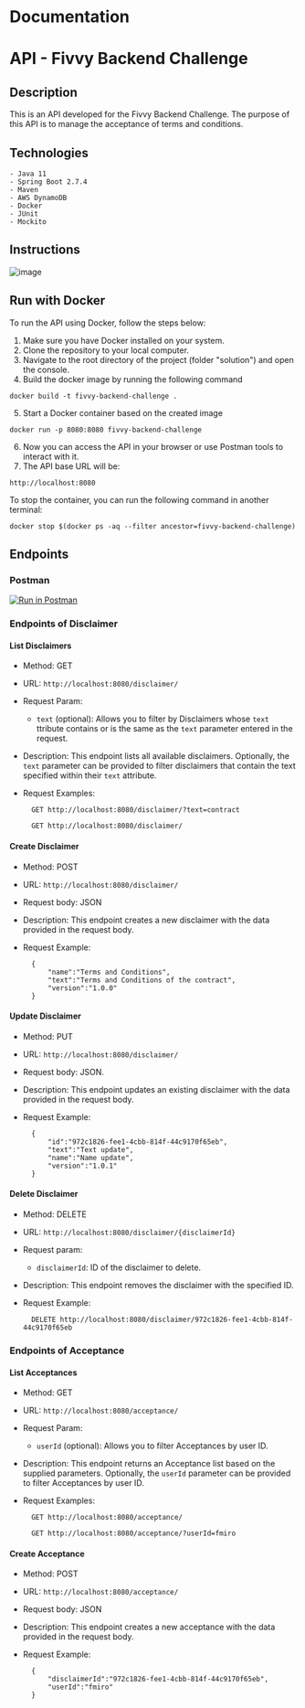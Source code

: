# Documentation 
# API - Fivvy Backend Challenge

## Description
This is an API developed for the Fivvy Backend Challenge. The purpose of this API is to manage the acceptance of terms and conditions.

## Technologies
    - Java 11
    - Spring Boot 2.7.4
    - Maven
    - AWS DynamoDB
    - Docker
    - JUnit
    - Mockito

## Instructions
![image](https://github.com/francomiro/Fivvy-Backend-Challenge/assets/38414853/1b03bba0-084c-4fd0-b744-00ceedab611b)

## Run with Docker
To run the API using Docker, follow the steps below:

   1. Make sure you have Docker installed on your system.
   2. Clone the repository to your local computer.
   3. Navigate to the root directory of the project (folder "solution") and open the console.
   4. Build the docker image by running the following command
    
    docker build -t fivvy-backend-challenge .
    
   5. Start a Docker container based on the created image
   
    docker run -p 8080:8080 fivvy-backend-challenge
   
   6. Now you can access the API in your browser or use Postman tools to interact with it.
   7. The API base URL will be:
        
    http://localhost:8080
    
    
   To stop the container, you can run the following command in another terminal:
    
    docker stop $(docker ps -aq --filter ancestor=fivvy-backend-challenge)

## Endpoints
### Postman
[![Run in Postman](https://run.pstmn.io/button.svg)](https://app.getpostman.com/run-collection/21855960-3ffda50c-a170-4229-8e3e-dd26deb82d34?action=collection%2Ffork&collection-url=entityId%3D21855960-3ffda50c-a170-4229-8e3e-dd26deb82d34%26entityType%3Dcollection%26workspaceId%3D0614edc3-8799-45d9-8005-77b2f32c3f7b)

### Endpoints of Disclaimer
#### List Disclaimers

- Method: GET
- URL: `http://localhost:8080/disclaimer/`
- Request Param:
  - `text` (optional): Allows you to filter by Disclaimers whose `text` ttribute contains or is the same as the `text` parameter entered in the request.
- Description: This endpoint lists all available disclaimers. Optionally, the `text` parameter can be provided to filter disclaimers that contain the text specified within their `text` attribute.
- Request Examples:
        
        GET http://localhost:8080/disclaimer/?text=contract
        
        GET http://localhost:8080/disclaimer/
 
 #### Create Disclaimer

- Method: POST
- URL: `http://localhost:8080/disclaimer/`
- Request body: JSON
- Description: This endpoint creates a new disclaimer with the data provided in the request body.
- Request Example:

        {
            "name":"Terms and Conditions",
            "text":"Terms and Conditions of the contract",
            "version":"1.0.0"
        }

#### Update Disclaimer

- Method: PUT
- URL: `http://localhost:8080/disclaimer/`
- Request body: JSON.
- Description: This endpoint updates an existing disclaimer with the data provided in the request body.
- Request Example:

        {
            "id":"972c1826-fee1-4cbb-814f-44c9170f65eb",
            "text":"Text update",
            "name":"Name update",
            "version":"1.0.1"
        }

#### Delete Disclaimer

- Method: DELETE
- URL: `http://localhost:8080/disclaimer/{disclaimerId}`
- Request param:
    - `disclaimerId`: ID of the disclaimer to delete.
- Description: This endpoint removes the disclaimer with the specified ID.
- Request Example:

        DELETE http://localhost:8080/disclaimer/972c1826-fee1-4cbb-814f-44c9170f65eb


### Endpoints of Acceptance
#### List Acceptances

- Method: GET
- URL: `http://localhost:8080/acceptance/`
- Request Param:
  - `userId` (optional): Allows you to filter Acceptances by user ID.
- Description: This endpoint returns an Acceptance list based on the supplied parameters. Optionally, the `userId` parameter can be provided to filter Acceptances  by user ID.
- Request Examples:
        
        GET http://localhost:8080/acceptance/

        GET http://localhost:8080/acceptance/?userId=fmiro

 #### Create Acceptance

- Method: POST
- URL: `http://localhost:8080/acceptance/`
- Request body: JSON
- Description: This endpoint creates a new acceptance with the data provided in the request body.
- Request Example:

        {
            "disclaimerId":"972c1826-fee1-4cbb-814f-44c9170f65eb",
            "userId":"fmiro"
        }


